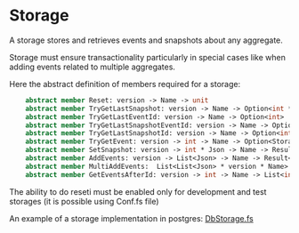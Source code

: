 # Storage
A storage stores and retrieves events and snapshots about any aggregate.

Storage must ensure transactionality particularly in special cases like when adding events related to multiple aggregates.

Here the abstract definition of members required for a storage:

```FSharp
    abstract member Reset: version -> Name -> unit
    abstract member TryGetLastSnapshot: version -> Name -> Option<int * int * Json>
    abstract member TryGetLastEventId: version -> Name -> Option<int>
    abstract member TryGetLastSnapshotEventId: version -> Name -> Option<int>
    abstract member TryGetLastSnapshotId: version -> Name -> Option<int>
    abstract member TryGetEvent: version -> int -> Name -> Option<StorageEvent>
    abstract member SetSnapshot: version -> int * Json -> Name -> Result<unit, string>
    abstract member AddEvents: version -> List<Json> -> Name -> Result<unit, string>
    abstract member MultiAddEvents:  List<List<Json> * version * Name>  -> Result<unit, string>
    abstract member GetEventsAfterId: version -> int -> Name -> List<int * string >
```

The ability to do reseti must be enabled only for development and test storages (it is possible using Conf.fs file)

An example of a storage implementation in postgres: [DbStorage.fs](https://github.com/tonyx/Micro_ES_FSharp_Lib/blob/main/Micro_ES_FSharp_Lib/DbStorage.fs)